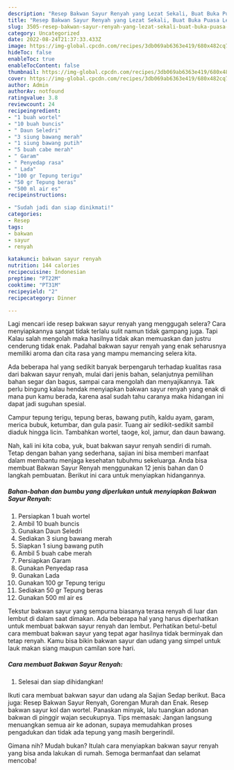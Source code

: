```yaml
---
description: "Resep Bakwan Sayur Renyah yang Lezat Sekali, Buat Buka Puasa Lezat Sekali"
title: "Resep Bakwan Sayur Renyah yang Lezat Sekali, Buat Buka Puasa Lezat Sekali"
slug: 3505-resep-bakwan-sayur-renyah-yang-lezat-sekali-buat-buka-puasa-lezat-sekali
category: Uncategorized
date: 2022-08-24T21:37:33.433Z
image: https://img-global.cpcdn.com/recipes/3db069ab6363e419/680x482cq70/bakwan-sayur-renyah-foto-resep-utama.jpg
hideToc: false
enableToc: true
enableTocContent: false
thumbnail: https://img-global.cpcdn.com/recipes/3db069ab6363e419/680x482cq70/bakwan-sayur-renyah-foto-resep-utama.jpg
cover: https://img-global.cpcdn.com/recipes/3db069ab6363e419/680x482cq70/bakwan-sayur-renyah-foto-resep-utama.jpg
author: Admin
authorAv: notfound
ratingvalue: 3.8
reviewcount: 24
recipeingredient:
- "1 buah wortel"
- "10 buah buncis"
- " Daun Seledri"
- "3 siung bawang merah"
- "1 siung bawang putih"
- "5 buah cabe merah"
- " Garam"
- " Penyedap rasa"
- " Lada"
- "100 gr Tepung terigu"
- "50 gr Tepung beras"
- "500 ml air es"
recipeinstructions:

- "Sudah jadi dan siap dinikmati!"
categories:
- Resep
tags:
- bakwan
- sayur
- renyah

katakunci: bakwan sayur renyah 
nutrition: 144 calories
recipecuisine: Indonesian
preptime: "PT22M"
cooktime: "PT31M"
recipeyield: "2"
recipecategory: Dinner

---
```



Lagi mencari ide resep bakwan sayur renyah yang menggugah selera? Cara menyiapkannya sangat tidak terlalu sulit namun tidak gampang juga. Tapi Kalau salah mengolah maka hasilnya tidak akan memuaskan dan justru cenderung tidak enak. Padahal bakwan sayur renyah yang enak seharusnya memiliki aroma dan cita rasa yang mampu memancing selera kita.


Ada beberapa hal yang sedikit banyak berpengaruh terhadap kualitas rasa dari bakwan sayur renyah, mulai dari jenis bahan, selanjutnya pemilihan bahan segar dan bagus, sampai cara mengolah dan menyajikannya. Tak perlu bingung kalau hendak menyiapkan bakwan sayur renyah yang enak di mana pun kamu berada, karena asal sudah tahu caranya maka hidangan ini dapat jadi suguhan spesial.

Campur tepung terigu, tepung beras, bawang putih, kaldu ayam, garam, merica bubuk, ketumbar, dan gula pasir. Tuang air sedikit-sedikit sambil diaduk hingga licin. Tambahkan wortel, taoge, kol, jamur, dan daun bawang.


Nah, kali ini kita coba, yuk, buat bakwan sayur renyah sendiri di rumah. Tetap dengan bahan yang sederhana, sajian ini bisa memberi manfaat dalam membantu menjaga kesehatan tubuhmu sekeluarga. Anda bisa membuat Bakwan Sayur Renyah menggunakan 12 jenis bahan dan 0 langkah pembuatan. Berikut ini cara untuk menyiapkan hidangannya.

<!--inarticleads1-->

##### Bahan-bahan dan bumbu yang diperlukan untuk menyiapkan Bakwan Sayur Renyah:

1. Persiapkan 1 buah wortel
1. Ambil 10 buah buncis
1. Gunakan  Daun Seledri
1. Sediakan 3 siung bawang merah
1. Siapkan 1 siung bawang putih
1. Ambil 5 buah cabe merah
1. Persiapkan  Garam
1. Gunakan  Penyedap rasa
1. Gunakan  Lada
1. Gunakan 100 gr Tepung terigu
1. Sediakan 50 gr Tepung beras
1. Gunakan 500 ml air es


Tekstur bakwan sayur yang sempurna biasanya terasa renyah di luar dan lembut di dalam saat dimakan. Ada beberapa hal yang harus diperhatikan untuk membuat bakwan sayur renyah dan lembut. Perhatikan betul-betul cara membuat bakwan sayur yang tepat agar hasilnya tidak berminyak dan tetap renyah. Kamu bisa bikin bakwan sayur dan udang yang simpel untuk lauk makan siang maupun camilan sore hari. 

<!--inarticleads2-->

##### Cara membuat Bakwan Sayur Renyah:


1. Selesai dan siap dihidangkan!

Ikuti cara membuat bakwan sayur dan udang ala Sajian Sedap berikut. Baca juga: Resep Bakwan Sayur Renyah, Gorengan Murah dan Enak. Resep bakwan sayur kol dan wortel. Panaskan minyak, lalu tuangkan adonan bakwan di pinggir wajan secukupnya. Tips memasak: Jangan langsung menuangkan semua air ke adonan, supaya memudahkan proses pengadukan dan tidak ada tepung yang masih bergerindil. 

Gimana nih? Mudah bukan? Itulah cara menyiapkan bakwan sayur renyah yang bisa anda lakukan di rumah. Semoga bermanfaat dan selamat mencoba!
